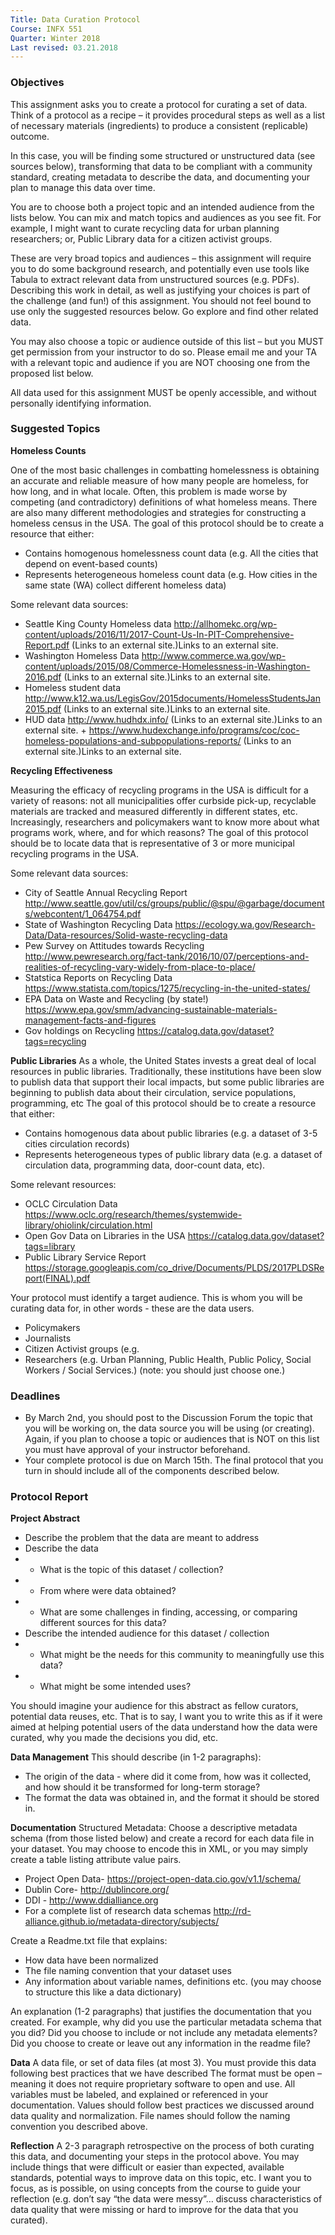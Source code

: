 ```yaml
---
Title: Data Curation Protocol
Course: INFX 551
Quarter: Winter 2018
Last revised: 03.21.2018
---
```


### Objectives
This assignment asks you to create a protocol for curating a set of data. Think of a protocol as a recipe – it provides procedural steps as well as a list of necessary materials (ingredients) to produce a consistent (replicable) outcome.

In this case, you will be finding some structured or unstructured data (see sources below), transforming that data to be compliant with a community standard, creating metadata to describe the data, and documenting your plan to manage this data over time.

You are to choose both a project topic and an intended audience from the lists below. You can mix and match topics and audiences as you see fit. For example, I might want to curate recycling data for urban planning researchers; or, Public Library data for a citizen activist groups.

These are very broad topics and audiences – this assignment will require you to do some background research, and potentially even use tools like Tabula to extract relevant data from unstructured sources (e.g. PDFs). Describing this work in detail, as well as justifying your choices is part of the challenge (and fun!) of this assignment. You should not feel bound to use only the suggested resources below. Go explore and find other related data.

You may also choose a topic or audience outside of this list – but you MUST get permission from your instructor to do so. Please email me and your TA with a relevant topic and audience if you are NOT choosing one from the proposed list below.

All data used for this assignment MUST be openly accessible, and without personally identifying information.

### Suggested Topics

**Homeless Counts**

One of the most basic challenges in combatting homelessness is obtaining an accurate and reliable measure of how many people are homeless, for how long, and in what locale. Often, this problem is made worse by competing (and contradictory) definitions of what homeless means. There are also many different methodologies and strategies for constructing a homeless census in the USA. The goal of this protocol should be to create a resource that either:

- Contains homogenous homelessness count data (e.g. All the cities that depend on event-based counts)
- Represents heterogeneous homeless count data (e.g. How cities in the same state (WA) collect different homeless data)

Some relevant data sources:

- Seattle King County Homeless data http://allhomekc.org/wp-content/uploads/2016/11/2017-Count-Us-In-PIT-Comprehensive-Report.pdf (Links to an external site.)Links to an external site.
- Washington Homeless Data http://www.commerce.wa.gov/wp-content/uploads/2015/08/Commerce-Homelessness-in-Washington-2016.pdf (Links to an external site.)Links to an external site.
- Homeless student data http://www.k12.wa.us/LegisGov/2015documents/HomelessStudentsJan2015.pdf (Links to an external site.)Links to an external site.
- HUD data http://www.hudhdx.info/ (Links to an external site.)Links to an external site. + https://www.hudexchange.info/programs/coc/coc-homeless-populations-and-subpopulations-reports/ (Links to an external site.)Links to an external site.


**Recycling Effectiveness**

Measuring the efficacy of recycling programs in the USA is difficult for a variety of reasons: not all municipalities offer curbside pick-up, recyclable materials are tracked and measured differently in different states, etc. Increasingly, researchers and policymakers want to know more about what programs work, where, and for which reasons? The goal of this protocol should be to locate data that is representative of 3 or more municipal recycling programs in the USA.

Some relevant data sources:
- City of Seattle Annual Recycling Report http://www.seattle.gov/util/cs/groups/public/@spu/@garbage/documents/webcontent/1_064754.pdf
- State of Washington Recycling Data https://ecology.wa.gov/Research-Data/Data-resources/Solid-waste-recycling-data
- Pew Survey on Attitudes towards Recycling http://www.pewresearch.org/fact-tank/2016/10/07/perceptions-and-realities-of-recycling-vary-widely-from-place-to-place/
- Statstica Reports on Recycling Data https://www.statista.com/topics/1275/recycling-in-the-united-states/
- EPA Data on Waste and Recycling (by state!) https://www.epa.gov/smm/advancing-sustainable-materials-management-facts-and-figures
- Gov holdings on Recycling https://catalog.data.gov/dataset?tags=recycling


**Public Libraries**
As a whole, the United States invests a great deal of local resources in public libraries. Traditionally, these institutions have been slow to publish data that support their local impacts, but some public libraries are beginning to publish data about their circulation, service populations, programming, etc  The goal of this protocol should be to create a resource that either:

- Contains homogenous data about public libraries (e.g. a dataset of 3-5 cities circulation records)
- Represents heterogeneous types of public library data (e.g. a dataset of circulation data, programming data, door-count data, etc).

Some relevant resources:
- OCLC Circulation Data https://www.oclc.org/research/themes/systemwide-library/ohiolink/circulation.html
- Open Gov Data on Libraries in the USA https://catalog.data.gov/dataset?tags=library
- Public Library Service Report https://storage.googleapis.com/co_drive/Documents/PLDS/2017PLDSReport(FINAL).pdf

Your protocol must identify a target audience. This is whom you will be curating data for, in other words - these are the data users.
- Policymakers
- Journalists
- Citizen Activist groups (e.g.
- Researchers (e.g. Urban Planning, Public Health, Public Policy, Social Workers / Social Services.) (note: you should just choose one.)


### Deadlines
- By March 2nd, you should post to the Discussion Forum the topic that you will be working on, the data source you will be using (or creating). Again, if you plan to choose a topic or audiences that is NOT on this list you must have approval of your instructor beforehand.
- Your complete protocol is due on March 15th.  The final protocol that you turn in should include all of the components described below.


### Protocol Report

**Project Abstract**
- Describe the problem that the data are meant to address
- Describe the data
- - What is the topic of this dataset / collection?
- - From where were data obtained?
- - What are some challenges in finding, accessing, or comparing different sources for this data?
- Describe the intended audience for this dataset / collection
- - What might be the needs for this community to meaningfully use this data?
- - What might be some intended uses?

You should imagine your audience for this abstract as fellow curators, potential data reuses, etc. That is to say, I want you to write this as if it were aimed at helping potential users of the data understand how the data were curated, why you made the decisions you did, etc.

**Data Management**
This should describe (in 1-2 paragraphs):
- The origin of the data - where did it come from, how was it collected, and how should it be transformed for long-term storage?
- The format the data was obtained in, and the format it should be stored in.

**Documentation**
Structured Metadata: Choose a descriptive metadata schema (from those listed below) and create a record for each data file in your dataset. You may choose to encode this in XML, or you may simply create a table listing attribute value pairs.
- Project Open Data- https://project-open-data.cio.gov/v1.1/schema/
- Dublin Core- http://dublincore.org/
- DDI - http://www.ddialliance.org
- For a complete list of research data schemas http://rd-alliance.github.io/metadata-directory/subjects/

Create a Readme.txt file that explains:
- How data have been normalized
- The file naming convention that your dataset uses
- Any information about variable names, definitions etc. (you may choose to structure this like a data dictionary)

An explanation (1-2 paragraphs) that justifies the documentation that you created. For example, why did you use the particular metadata schema that you did? Did you choose to include or not include any metadata elements? Did you choose to create or leave out any information in the readme file?

**Data**
A data file, or set of data files (at most 3).
You must provide this data following best practices that we have described
The format must be open – meaning it does not require proprietary software to open and use.
All variables must be labeled, and explained or referenced in your documentation.
Values should follow best practices we discussed around data quality and normalization.
File names should follow the naming convention you described above.

**Reflection**
A 2-3 paragraph retrospective on the process of both curating this data, and documenting your steps in the protocol above. You may include things that were difficult or easier than expected, available standards, potential ways to improve data on this topic, etc. I want you to focus, as is possible, on using concepts from the course to guide your reflection (e.g. don’t say “the data were messy”… discuss characteristics of data quality that were missing or hard to improve for the data that you curated).
